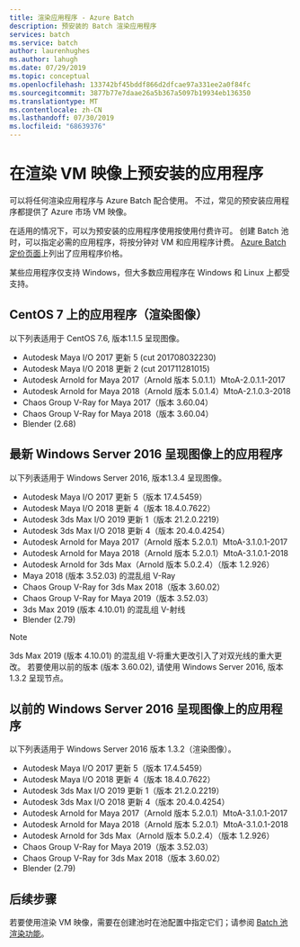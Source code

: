 ```yaml
---
title: 渲染应用程序 - Azure Batch
description: 预安装的 Batch 渲染应用程序
services: batch
ms.service: batch
author: laurenhughes
ms.author: lahugh
ms.date: 07/29/2019
ms.topic: conceptual
ms.openlocfilehash: 133742bf45bddf866d2dfcae97a331ee2a0f84fc
ms.sourcegitcommit: 3877b77e7daae26a5b367a5097b19934eb136350
ms.translationtype: MT
ms.contentlocale: zh-CN
ms.lasthandoff: 07/30/2019
ms.locfileid: "68639376"
---
```

# <a name="pre-installed-applications-on-rendering-vm-images"></a>在渲染 VM 映像上预安装的应用程序

可以将任何渲染应用程序与 Azure Batch 配合使用。 不过，常见的预安装应用程序都提供了 Azure 市场 VM 映像。

在适用的情况下，可以为预安装的应用程序使用按使用付费许可。 创建 Batch 池时，可以指定必需的应用程序，将按分钟对 VM 和应用程序计费。 [Azure Batch 定价页面](https://azure.microsoft.com/pricing/details/batch/#graphic-rendering)上列出了应用程序价格。

某些应用程序仅支持 Windows，但大多数应用程序在 Windows 和 Linux 上都受支持。

## <a name="applications-on-centos-7-rendering-images"></a>CentOS 7 上的应用程序（渲染图像）

以下列表适用于 CentOS 7.6, 版本1.1.5 呈现图像。

* Autodesk Maya I/O 2017 更新 5 (cut 201708032230)
* Autodesk Maya I/O 2018 更新 2 (cut 201711281015)
* Autodesk Arnold for Maya 2017（Arnold 版本 5.0.1.1）MtoA-2.0.1.1-2017
* Autodesk Arnold for Maya 2018（Arnold 版本 5.0.1.4）MtoA-2.1.0.3-2018
* Chaos Group V-Ray for Maya 2017（版本 3.60.04）
* Chaos Group V-Ray for Maya 2018（版本 3.60.04）
* Blender (2.68)

## <a name="applications-on-latest-windows-server-2016-rendering-images"></a>最新 Windows Server 2016 呈现图像上的应用程序

以下列表适用于 Windows Server 2016, 版本1.3.4 呈现图像。

* Autodesk Maya I/O 2017 更新 5（版本 17.4.5459）
* Autodesk Maya I/O 2018 更新 4（版本 18.4.0.7622）
* Autodesk 3ds Max I/O 2019 更新 1（版本 21.2.0.2219）
* Autodesk 3ds Max I/O 2018 更新 4（版本 20.4.0.4254）
* Autodesk Arnold for Maya 2017（Arnold 版本 5.2.0.1）MtoA-3.1.0.1-2017
* Autodesk Arnold for Maya 2018（Arnold 版本 5.2.0.1）MtoA-3.1.0.1-2018
* Autodesk Arnold for 3ds Max（Arnold 版本 5.0.2.4）（版本 1.2.926）
* Maya 2018 (版本 3.52.03) 的混乱组 V-Ray
* Chaos Group V-Ray for 3ds Max 2018（版本 3.60.02）
* Chaos Group V-Ray for Maya 2019（版本 3.52.03）
* 3ds Max 2019 (版本 4.10.01) 的混乱组 V-射线
* Blender (2.79)

> [!NOTE]
> 3ds Max 2019 (版本 4.10.01) 的混乱组 V-将重大更改引入了对双光线的重大更改。 若要使用以前的版本 (版本 3.60.02), 请使用 Windows Server 2016, 版本1.3.2 呈现节点。

## <a name="applications-on-previous-windows-server-2016-rendering-images"></a>以前的 Windows Server 2016 呈现图像上的应用程序

以下列表适用于 Windows Server 2016 版本 1.3.2（渲染图像）。

* Autodesk Maya I/O 2017 更新 5（版本 17.4.5459）
* Autodesk Maya I/O 2018 更新 4（版本 18.4.0.7622）  
* Autodesk 3ds Max I/O 2019 更新 1（版本 21.2.0.2219）
* Autodesk 3ds Max I/O 2018 更新 4（版本 20.4.0.4254）
* Autodesk Arnold for Maya 2017（Arnold 版本 5.2.0.1）MtoA-3.1.0.1-2017
* Autodesk Arnold for Maya 2018（Arnold 版本 5.2.0.1）MtoA-3.1.0.1-2018
* Autodesk Arnold for 3ds Max（Arnold 版本 5.0.2.4）（版本 1.2.926）
* Chaos Group V-Ray for Maya 2019（版本 3.52.03）
* Chaos Group V-Ray for 3ds Max 2018（版本 3.60.02）
* Blender (2.79)

## <a name="next-steps"></a>后续步骤

若要使用渲染 VM 映像，需要在创建池时在池配置中指定它们；请参阅 [Batch 池渲染功能](https://docs.microsoft.com/azure/batch/batch-rendering-functionality#batch-pools)。

